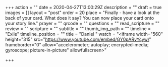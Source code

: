 +++
action = ""
date = 2020-04-27T13:00:29Z
description = ""
draft = true
images = []
layout = "post"
order = 20
place = "Finally - have a look at the back of your card. What does it say? You can now place your card onto your story line."
prayer = ""
qrcode = ""
questions = ""
read_scripture = ""
review = ""
scripture = ""
subtitle = ""
thumb_img_path = ""
timeline = "Exile"
timeline_position = ""
title = "Daniel "
watch = "<iframe width=\"560\" height=\"315\" src=\"https://www.youtube.com/embed/GY0pARvYcyw\" frameborder=\"0\" allow=\"accelerometer; autoplay; encrypted-media; gyroscope; picture-in-picture\" allowfullscreen></iframe>"

+++
